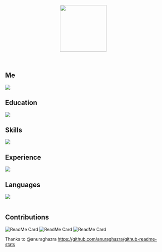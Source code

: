 <meta http-equiv="Content-Security-Policy" content="font-src 'self' data:; img-src 'self' data:; default-src 'self' https://github-readme-linkedin-8688j7l4r-jether2011.vercel.app">
<br>
<br>
<br>

<div align="center">
  <img src="https://raw.githubusercontent.com/soroushchehresa/github-readme-linkedin/master/linkedin-github.png" width="150" />
</div>

<br>
<br>

## Me

<img src="https://github-readme-linkedin-8688j7l4r-jether2011.vercel.app/user?username=jetherodrigues" />

## Education

<img src="https://github-readme-linkedin-8688j7l4r-jether2011.vercel.app/education?username=jetherodrigues" />

## Skills

<img src="https://github-readme-linkedin-8688j7l4r-jether2011.vercel.app/skills?username=jetherodrigues" />

## Experience

<img src="https://github-readme-linkedin-8688j7l4r-jether2011.vercel.app/experience?username=jetherodrigues" />

## Languages

<img src="https://github-readme-linkedin-8688j7l4r-jether2011.vercel.app/languages?username=jetherodrigues" />

<br>
<br>

## Contributions

![ReadMe Card](https://github-readme-stats.vercel.app/api/pin/?username=jether2011&repo=kotlin-studies)
![ReadMe Card](https://github-readme-stats.vercel.app/api/pin/?username=jether2011&repo=spring-testcontainers-demo)
![ReadMe Card](https://github-readme-stats.vercel.app/api/pin/?username=jether2011&repo=iot-api)


Thanks to @anuraghazra https://github.com/anuraghazra/github-readme-stats
